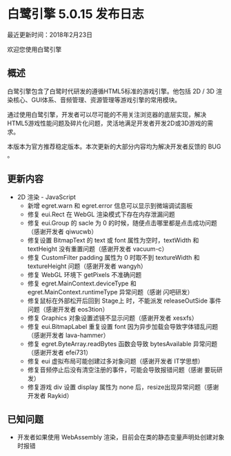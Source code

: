 白鹭引擎 5.0.15 发布日志
===============================

最近更新时间：2018年2月23日


欢迎您使用白鹭引擎

## 概述

白鹭引擎包含了白鹭时代研发的遵循HTML5标准的游戏引擎。他包括 2D / 3D 渲染核心、GUI体系、音频管理、资源管理等游戏引擎的常用模块。

通过使用白鹭引擎，开发者可以尽可能的不用关注浏览器的底层实现，解决HTML5游戏性能问题及碎片化问题，灵活地满足开发者开发2D或3D游戏的需求。

本版本为官方推荐稳定版本。本次更新的大部分内容均为解决开发者反馈的 BUG 。

## 更新内容

* 2D 渲染 - JavaScript
    * 新增 egret.warn 和 egret.error 信息可以显示到微端调试面板
    * 修复 eui.Rect 在 WebGL 渲染模式下存在内存泄漏问题
    * 修复 eui.Group 的 sacle 为 0 的时候，随便点击哪里都是点击成功问题（感谢开发者 qiwucwb）
    * 修复设置 BitmapText 的 text 或 font 属性为空时，textWidth 和 textHeight 没有重置问题（感谢开发者 vacuum-c）
    * 修复 CustomFilter padding 属性为 0 时取不到 textureWidth 和 textureHeight 问题（感谢开发者 wangyh）
    * 修复 WebGL 环境下 getPixels 不准确问题
    * 修复 egret.MainContext.deviceType 和 egret.MainContext.runtimeType 异常问题（感谢 闪吧研发）
    * 修复鼠标在外部松开后回到 Stage上 时，不能派发 releaseOutSide 事件问题（感谢开发者 eos3tion）
    * 修复 Graphics 对象设置滤镜不显示问题（感谢开发者 xesxfs）
    * 修复 eui.BitmapLabel 重复设置 font 因为异步加载会导致字体错乱问题（感谢开发者 lava-hammer）
    * 修复 egret.ByteArray.readBytes 函数会导致 bytesAvailable 异常问题（感谢开发者 efei731）
    * 修复 eui 虚拟布局可能创建过多对象问题（感谢开发者 IT学思想）
    * 修复音频停止后没有清空注册的事件，可能会导致报错问题（感谢 要玩研发）
    * 修复游戏 div 设置 display 属性为 none 后，resize出现异常问题（感谢开发者 Raykid）

## 已知问题

* 开发者如果使用 WebAssembly 渲染，目前会在类的静态变量声明处创建对象时报错